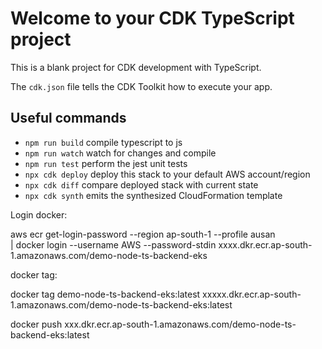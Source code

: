 # Welcome to your CDK TypeScript project

This is a blank project for CDK development with TypeScript.

The `cdk.json` file tells the CDK Toolkit how to execute your app.

## Useful commands

* `npm run build`   compile typescript to js
* `npm run watch`   watch for changes and compile
* `npm run test`    perform the jest unit tests
* `npx cdk deploy`  deploy this stack to your default AWS account/region
* `npx cdk diff`    compare deployed stack with current state
* `npx cdk synth`   emits the synthesized CloudFormation template


Login docker:

aws ecr get-login-password --region ap-south-1 --profile ausan \
  | docker login --username AWS --password-stdin xxxx.dkr.ecr.ap-south-1.amazonaws.com/demo-node-ts-backend-eks

docker tag:

docker tag demo-node-ts-backend-eks:latest xxxxx.dkr.ecr.ap-south-1.amazonaws.com/demo-node-ts-backend-eks:latest


docker push xxx.dkr.ecr.ap-south-1.amazonaws.com/demo-node-ts-backend-eks:latest